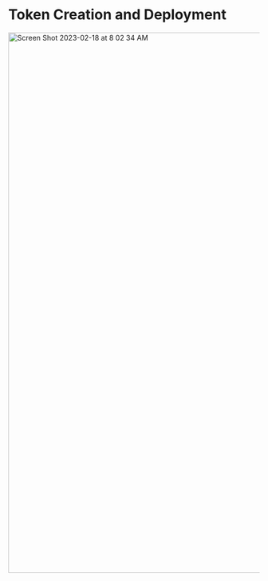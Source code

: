# Token Creation and Deployment 

<img width="1085" alt="Screen Shot 2023-02-18 at 8 02 34 AM" src="https://user-images.githubusercontent.com/81759076/219871096-883114fb-4134-41d5-93ae-9720436f965b.png">

